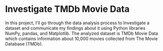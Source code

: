 # Investigate TMDb Movie Data

In this project, I'll go through the data analysis process to Investigate a dataset and communicate my findings about it using Python libraries NumPy, pandas, and Matplotlib. The analyzed dataset is TMDb Movie Data which contains information about 10,000 movies collected from The Movie Database (TMDb).
